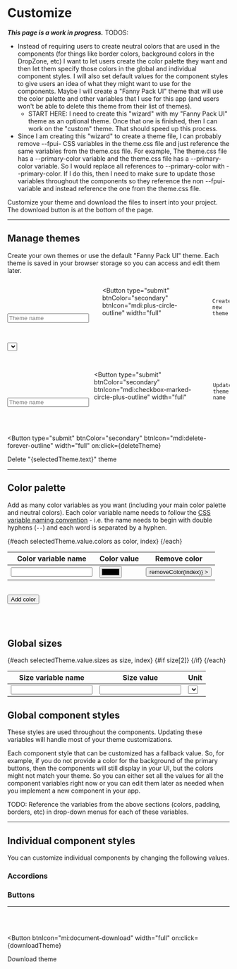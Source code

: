 <script lang="ts">
  import { onMount } from "svelte";
  import { writable } from "svelte/store";
  import { browser } from "$app/env";
  import { Button, Input, Select, ToastContent } from "/src/lib";

  let themes = [];

  let fannyPackUiTheme = {
    colors: [
      // Main Colors
      ["--dark-purple", "#603cba"],
      ["--green", "#00a300"],
      ["--blue", "#2d89ef"],
      ["--yellow", "#ffc40d"],
      ["--red", "#ee1111"],
      // Neutral Colors
      ["--black", "#000000"],
      ["--very-dark-gray", "#343434"],
      ["--dark-gray", "#797979"],
      ["--gray", "#a0a0a0"],
      ["--light-gray", "#c7c7c7"],
      ["--very-light-gray", "#e5e5e5"],
      ["--white", "#ffffff"],
    ],
    sizes: [
      ["--padding-sm", "5", "px"],
      ["--padding-md", "10", "px"],
      ["--padding-lg", "15", "px"],
      ["--border-radius", "3", "px"],
      ["--font-size-sm", "12", "px"],
      ["--font-size-base", "16", "px"],
      ["--font-size-lg", "20", "px"],
      ["--font-weight-light", "100"],
      ["--font-weight-normal", "400"],
      ["--font-weight-bold", "700"],
    ],
    globalComponentColors: [
      ["--primary-color", ["--dark-purple", "#603cba"]],
      ["--secondary-color", ["--very-dark-gray", "#343434"]],
      ["--tertiary-color", ["--white", "#ffffff"]],
      ["--info-color", ["--blue", "#2d89ef"]],
      ["--success-color", ["--green", "#00a300"]],
      ["--warning-color", ["--yellow", "#ffc40d"]],
      ["--error-color", ["--red", "#ee1111"]],
      ["--border-color", ["--light-gray", "#c7c7c7"]],
      ["--text-color", ["--very-dark-gray", "#343434"]],
      ["--disabled-text-color", ["--light-gray", "#c7c7c7"]],
      ["--disabled-bg-color", ["--black", "#000000"]],
    ],
    individualComponentVariables: {
      // accordion: [],
      buttons: {
        colors: [
          ["--fpui-btn-primary-text-color", ["--white", "#ffffff"]],
          ["--fpui-btn-secondary-text-color", ["--white", "#ffffff"]],
          ["--fpui-btn-tertiary-text-color", ["--dark-purple", "#603cba"]],
        ],
        sizes: [
          // The arrays that have a nested array should display select boxes that are populated with the global colors or sizes.
          ["--fpui-btn-padding-sm", ["--padding-sm", "5px"]],
          ["--fpui-btn-padding-md", ["--padding-md", "10px"]],
          ["--fpui-btn-padding-lg", ["--padding-lg", "15px"]],
          ["--fpui-btn-border-radius", ["--border-radius", "3px"]],
          ["--fpui-btn-font-weight", ["--font-weight-normal", "400"]],
          // The arrays that have 3 strings should show an input field and a dropdown box with units (e.g. "px", "rem", "em", etc).
          ["--fpui-btn-icon-margin-sm", "3", "px"],
          ["--fpui-btn-icon-margin-md", "6", "px"],
          ["--fpui-btn-icon-margin-lg", "9", "px"],
          // This one should only display a select box with an "s" after it. The user should not be able to change the unit.
          ["--fpui-btn-icon-disabled-spin-speed", "1.5", "s"],
        ],
      },
    },
  };
  
  // let customTheme = {
  //   colors: [
  //     ["--demo-color-name", "#603cba"],
  //   ],
  //   globalComponentColors,
  //   individualComponentVariables,    
  // };

  let selectedTheme = { text: "", value: fannyPackUiTheme };
  $: {
    if (selectedTheme.text) {
      setSelectedTheme(selectedTheme.text);
    }
  }

  // $: This comment preserves the syntax highlighting.
  
  let newThemeName = "";
  let content = [];
  let units = ["px", "%", "rem", "em"];

  onMount(() => {
    if (!localStorage.getItem("themes")) {
      // The `initThemes` array was going to contain objects like this: { name: "custom", css: "" }, but the <Select> component takes object arrays with `text` and `value` properties. So it is easier to just use "theme" objects with `text` and `value` properties.
      let initThemes = [{ text: "Fanny Pack UI", value: fannyPackUiTheme }];
      // let initThemes = [{ text: "custom", value: customTheme }];
      localStorage.setItem("themes", JSON.stringify(initThemes));
    }

    // Set the `themes` array.
    themes = JSON.parse(localStorage.getItem("themes"));

    // Set the `selectedTheme` object.
    selectedTheme = themes[0];
  });

  function createNewTheme() {
    if (!newThemeName) {
      ToastContent.set({ type: "warning", msg: "Please enter a theme name" });
      return;
    }
    let newTheme = { text: newThemeName, value };
    // Push the new theme to the `themes` array.
    themes.push(newTheme);
    // Update the `themes` array in localStorage.
    localStorage.setItem("themes", JSON.stringify(themes));
    // Set the `selectedTheme` to the one that was just created.
    setSelectedTheme(newTheme.text);
    // Clear the theme name field.
    newThemeName = "";
  }

  function setSelectedTheme(themeName) {
    selectedTheme = themes.find(obj => obj.text === themeName);
  }

  function saveTheme() {
    // Update the "themes" array in localStorage.
    localStorage.setItem("themes", JSON.stringify(themes));
    // Set themes to the updated "themes" array from localStorage.
    themes = JSON.parse(localStorage.getItem("themes"));
  }

  function deleteTheme() {
    let newThemesArray = themes.filter(obj => obj.text !== selectedTheme.text);
    console.log("newThemesArray", newThemesArray);
    // Update the "themes" array in localStorage.
    localStorage.setItem("themes", JSON.stringify(newThemesArray));
    // Set themes to the updated "themes" array from localStorage.
    themes = JSON.parse(localStorage.getItem("themes"));
    if (themes.length > 0) {
      // Set the `selectedTheme` to the first one in the "themes" array.
      selectedTheme = themes[0];
    }
    else {
      // Remove the "themes" array so an brand new "themes" array will be created when this page is reloaded.
      localStorage.removeItem("themes");
      // Reload this page so a new "themes" array will be created.
      location.reload();
    }
  }

  function addColor() {
    // Push a new color array to the `colors` array.
    selectedTheme.value.colors.push(["", "#000000"]);
    selectedTheme = selectedTheme;
  }

  function removeColor(index) {
    selectedTheme.value.colors.splice(index, 1);
    saveTheme();
    selectedTheme = selectedTheme;
  }

  /**
   * https://stackoverflow.com/a/47201559/9453009
   */
  function hexToRgb(hex: string, alpha: string) {
    const r = parseInt(hex.slice(1, 3), 16);
    const g = parseInt(hex.slice(3, 5), 16);
    const b = parseInt(hex.slice(5, 7), 16);

    if (alpha) {
      let rgba = `rgba(${r}, ${g}, ${b}, ${alpha})`;
      console.log("rgba:", rgba);
      return rgba;
    }

    let rgb = `rgb(${r}, ${g}, ${b})`;
    console.log("rgb:", rgb);
    return rgb;
  }

  function downloadTheme() {
    // TODOS: 
    // * As I loop through the `value` object in the `selectedTheme`, convert hex values to RGB: hexToRgb("#fbafff");
    // * Convert the second value in each of the `selectedTheme.value.globalComponentColors` and `selectedTheme.value.individualComponentVariables` array to a CSS variable reference value: `var(--css-variable-name)`
    console.log("downloadTheme");



    // Convert `selectedTheme.value` to a formatted string.
// TODO: Use one `theme.css` as the single source of truth. I might be able to pull the content from that `theme.css` file and manipulate it here.    
//     let content = [
// `:root {
//   /* Main Colors: The following colors were taken from https://www.w3schools.com/w3css/w3css_color_metro.asp. */
//   --light-green: #99b433;
//   --green: #00a300;
// }

// /* Button */
// :root {
//   --fpui-btn-primary-text-color: white;
//   --fpui-btn-secondary-text-color: white;
//   --fpui-btn-tertiary-text-color: var(--primary-color);
// }`
//     ];

    let content = [
      `:root {\n`,
      `  /* Main Colors: The following colors were taken from https://www.w3schools.com/w3css/w3css_color_metro.asp. */\n`,
      `  --light-green: #99b433;\n`,
      `  --green: #00a300;\n`,
      `}`,
    ];

    // let content = [
    //   ":root {",
    //   "  /* Main Colors: The following colors were taken from https://www.w3schools.com/w3css/w3css_color_metro.asp. */",
    //   "  --light-green: #99b433;",
    //   "  --green: #00a300;",
    //   "}",
    // ];

    const a = document.createElement("a"); // Create "a" element
    const blob = new Blob(content, {type: "text/css"}) // Create a blob (file-like object)
    const url = URL.createObjectURL(blob); // Create an object URL from blob
    a.setAttribute("href", url); // Set "a" element link
    a.setAttribute("download", selectedTheme.text); // Set download filename
    a.click(); // Start downloading
  }
</script>


# Customize

***This page is a work in progress.***
TODOS: 
* Instead of requiring users to create neutral colors that are used in the components (for things like border colors, background colors in the DropZone, etc) I want to let users create the color palette they want and then let them specify those colors in the global and individual component styles. I will also set default values for the component styles to give users an idea of what they might want to use for the components. Maybe I will create a "Fanny Pack UI" theme that will use the color palette and other variables that I use for this app (and users won't be able to delete this theme from their list of themes).
    * START HERE: I need to create this "wizard" with my "Fanny Pack UI" theme as an optional theme. Once that one is finished, then I can work on the "custom" theme. That should speed up this process.
* Since I am creating this "wizard" to create a theme file, I can probably remove --fpui- CSS variables in the theme.css file and just reference the same variables from the theme.css file. For example, The theme.css file has a --primary-color variable and the theme.css file has a --primary-color variable. So I would replace all references to --primary-color with --primary-color. If I do this, then I need to make sure to update those variables throughout the components so they reference the non --fpui- variable and instead reference the one from the theme.css file.


Customize your theme and download the files to insert into your project. The download button is at the bottom of the page.

<!-- <button on:click={() => hexToRgb("#fbafff", 0.5)}>Test Hex to RGB</button> -->

---

## Manage themes
Create your own themes or use the default "Fanny Pack UI" theme. Each theme is saved in your browser storage so you can access and edit them later.

<form on:submit|preventDefault={createNewTheme}>
  <div class="input-container">
    <Input
      type="text"
      bind:value={newThemeName}
      label="Create a new theme"
      placeholder="Theme name"
    />
  </div>

  <Button
    type="submit"
    btnColor="secondary"
    btnIcon="mdi:plus-circle-outline"
    width="full"
  >
    Create new theme
  </Button>
</form>

<br>

<Select 
  label="Select an existing theme to edit"
  optionsArray={themes}
  arrayType="object"
  bind:selectedOption={selectedTheme}
/>

<br>

<form on:submit|preventDefault={saveTheme}>
  <div class="input-container">
    <Input
      type="text"
      bind:value={selectedTheme.text}
      label="Edit theme name"
      placeholder="Theme name"
    />
  </div>

  <Button
    type="submit"
    btnColor="secondary"
    btnIcon="mdi:checkbox-marked-circle-plus-outline"
    width="full"
  >
    Update theme name
  </Button>
</form>

<br><br>

<Button
  type="submit"
  btnColor="secondary"
  btnIcon="mdi:delete-forever-outline"
  width="full"
  on:click={deleteTheme}
>
  Delete "{selectedTheme.text}" theme
</Button>

---

<!-- <Button 
  btnIcon="bx:save"
  width="full"
  on:click={saveTheme}
>
  Save theme
</Button> -->

## Color palette
Add as many color variables as you want (including your main color palette and neutral colors). Each color variable name needs to follow the [CSS variable naming convention](https://developer.mozilla.org/en-US/docs/Web/CSS/Using_CSS_custom_properties#basic_usage) - i.e. the name needs to begin with double hyphens (`--`) and each word is separated by a hyphen.

<table>
  <thead>
    <tr>
      <th>Color variable name</th>
      <th>Color value</th>
      <th style="text-align:center">Remove color</th>
    </tr>
  </thead>
  <tbody>
    {#each selectedTheme.value.colors as color, index}
      <tr>
        <td><Input size="sm" bind:value={color[0]} on:blur={saveTheme} /></td>
        <td><input type="color" bind:value={color[1]} on:change={saveTheme}></td>
        <td style="text-align:center">
          <Button
            btnIcon="mdi:minus-circle"
            size="lg"
            --custom-btn-padding="0px 5px"
            --custom-btn-border-color="transparent"
            --custom-btn-box-shadow="none"
            --custom-btn-background-color="transparent"
            --custom-btn-text-color="var(--dark-purple)"
            on:click={() => removeColor(index)}
          ></Button>
        </td>
      </tr>
    {/each}
  </tbody>
</table>

<br>

<Button btnIcon="mdi:plus-circle-outline" on:click={addColor}>
  Add color
</Button>

<br><br>


## Global sizes

<table>
  <thead>
    <tr>
      <th>Size variable name</th>
      <th>Size value</th>
      <th>Unit</th>
    </tr>
  </thead>
  <tbody>
    {#each selectedTheme.value.sizes as size, index}
      <tr>
        <td><Input size="sm" bind:value={size[0]} on:blur={saveTheme} /></td>
        <td><Input type="number" size="sm" bind:value={size[1]} on:change={saveTheme} /></td>
        {#if size[2]}
          <td><Select optionsArray={units} arrayType="string" bind:selectedOption={size[2]} size="sm" on:change={saveTheme} /></td>
        {/if}
      </tr>
    {/each}
  </tbody>
</table>


## Global component styles
These styles are used throughout the components. Updating these variables will handle most of your theme customizations.

Each component style that can be customized has a fallback value. So, for example, if you do not provide a color for the background of the primary buttons, then the components will still display in your UI, but the colors might not match your theme. So you can either set all the values for all the component variables right now or you can edit them later as needed when you implement a new component in your app.

<!-- <table>
  <thead>
    <tr>
      <th>Variable name</th>
      <th>Value</th>
    </tr>
  </thead>
  <tbody>
    {#each selectedTheme.value.globalComponentColors as globalColor}
      <tr>
        <td>{globalColor[0]}</td>
        <td><Select optionsArray={selectedTheme.value.colors} arrayType="array" displayElementAtIndex={0} size="sm" bind:selectedOption={globalColor[1]}/></td>
      </tr>
    {/each}
  </tbody>
</table> -->

TODO: Reference the variables from the above sections (colors, padding, borders, etc) in drop-down menus for each of these variables.

---

## Individual component styles
You can customize individual components by changing the following values.

### Accordions

### Buttons

---

<!-- <Button 
  btnIcon="bx:save"
  width="full"
  on:click={saveTheme}
>
  Save theme
</Button> -->

<br><br>

<Button 
  btnIcon="mi:document-download"
  width="full"
  on:click={downloadTheme}
>
  Download theme
</Button>

<style>
  form {
    display: flex;
    align-items: flex-end;

    & .input-container {
      width: 600px;
      margin-right: 10px;
    }
  }
</style>
